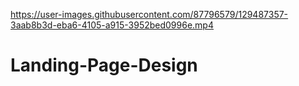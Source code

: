 

https://user-images.githubusercontent.com/87796579/129487357-3aab8b3d-eba6-4105-a915-3952bed0996e.mp4

# Landing-Page-Design
